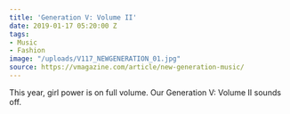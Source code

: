 ```yaml
---
title: 'Generation V: Volume II'
date: 2019-01-17 05:20:00 Z
tags:
- Music
- Fashion
image: "/uploads/V117_NEWGENERATION_01.jpg"
source: https://vmagazine.com/article/new-generation-music/
---
```


This year, girl power is on full volume. Our Generation V: Volume II sounds off.